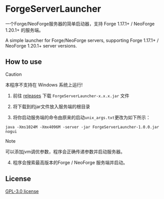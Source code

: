 # ForgeServerLauncher

一个Forge/NeoForge服务器的简单启动器，支持 Forge 1.17.1+ / NeoForge 1.20.1+ 的服务端。

A simple launcher for Forge/NeoForge servers, supporting Forge 1.17.1+ / NeoForge 1.20.1+ server versions.  

## How to use

> [!CAUTION]
> 本程序不支持在 Windows 系统上运行!

1. 前往 [releases](https://github.com/Midnight-2004/ForgeServerLauncher/releases/latest) 下载 `ForgeServerLauncher-x.x.x.jar` 文件

2. 将下载到的jar文件放入服务端的根目录

3. 将你启动服务端的命令由原来的启动`unix_args.txt`更改为如下所示：

```shell
java -Xms1024M -Xmx4096M -server -jar ForgeServerLauncher-1.0.0.jar nogui
```

> [!NOTE]
> 可以添加jvm调优参数，程序会正确传递参数并启动服务器。

4. 程序会搜索最高版本的Forge / NeoForge 服务端并启动。

## License

[GPL-3.0 license](./LICENSE)
